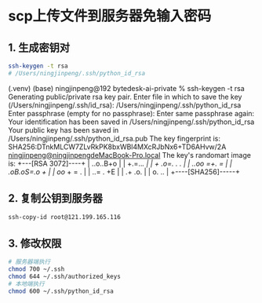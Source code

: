 <!--
 * @Author: jackning 270580156@qq.com
 * @Date: 2024-08-08 07:10:12
 * @LastEditors: jackning 270580156@qq.com
 * @LastEditTime: 2024-08-29 12:36:07
 * @Description: bytedesk.com https://github.com/Bytedesk/bytedesk
 *   Please be aware of the BSL license restrictions before installing Bytedesk IM – 
 *  selling, reselling, or hosting Bytedesk IM as a service is a breach of the terms and automatically terminates your rights under the license. 
 *  仅支持企业内部员工自用，严禁私自用于销售、二次销售或者部署SaaS方式销售 
 *  Business Source License 1.1: https://github.com/Bytedesk/bytedesk/blob/main/LICENSE 
 *  contact: 270580156@qq.com 
 *  联系：270580156@qq.com
 * Copyright (c) 2024 by bytedesk.com, All Rights Reserved. 
-->
# scp上传文件到服务器免输入密码

## 1. 生成密钥对

```bash
ssh-keygen -t rsa
# /Users/ningjinpeng/.ssh/python_id_rsa
```

(.venv) (base) ningjinpeng@192 bytedesk-ai-private % ssh-keygen -t rsa
Generating public/private rsa key pair.
Enter file in which to save the key (/Users/ningjinpeng/.ssh/id_rsa): /Users/ningjinpeng/.ssh/python_id_rsa
Enter passphrase (empty for no passphrase):
Enter same passphrase again:
Your identification has been saved in /Users/ningjinpeng/.ssh/python_id_rsa
Your public key has been saved in /Users/ningjinpeng/.ssh/python_id_rsa.pub
The key fingerprint is:
SHA256:DTnkMLCW7ZLvRkPK8bxWBl4MXcRJbNx6+TD6AHvw/2A <ningjinpeng@ningjinpengdeMacBook-Pro.local>
The key's randomart image is:
+---[RSA 3072]----+
|    ..o..B+o     |
|     +.=..*.    |
|    + .o=. . .   |
|   ..oo =+. =    |
|   .oB.oS=.o +   |
|    oo* + =   .  |
|     ..= . +E    |
|     .+    .o.   |
|     o.      ..  |
+----[SHA256]-----+

## 2. 复制公钥到服务器

```bash
ssh-copy-id root@121.199.165.116
```

## 3. 修改权限

```bash
# 服务器端执行
chmod 700 ~/.ssh
chmod 644 ~/.ssh/authorized_keys
# 本地端执行
chmod 600 ~/.ssh/python_id_rsa
```
